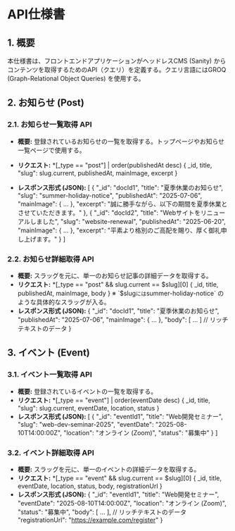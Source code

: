 # API仕様書

## 1. 概要
本仕様書は、フロントエンドアプリケーションがヘッドレスCMS (Sanity) からコンテンツを取得するためのAPI（クエリ）を定義する。クエリ言語にはGROQ (Graph-Relational Object Queries) を使用する。

## 2. お知らせ (Post)

### 2.1. お知らせ一覧取得 API
- **概要:** 登録されているお知らせの一覧を取得する。トップページやお知らせ一覧ページで使用する。
- **リクエスト:**
    *[_type == "post"] | order(publishedAt desc) {
      _id,
      title,
      "slug": slug.current,
      publishedAt,
      mainImage,
      excerpt
    }

- **レスポンス形式 (JSON):**
    [
      {
        "_id": "docId1",
        "title": "夏季休業のお知らせ",
        "slug": "summer-holiday-notice",
        "publishedAt": "2025-07-06",
        "mainImage": { ... },
        "excerpt": "誠に勝手ながら、以下の期間を夏季休業とさせていただきます。"
      },
      {
        "_id": "docId2",
        "title": "Webサイトをリニューアルしました",
        "slug": "website-renewal",
        "publishedAt": "2025-06-20",
        "mainImage": { ... },
        "excerpt": "平素より格別のご高配を賜り、厚く御礼申し上げます。"
      }
    ]

### 2.2. お知らせ詳細取得 API
- **概要:** スラッグを元に、単一のお知らせ記事の詳細データを取得する。
- **リクエスト:**
    *[_type == "post" && slug.current == $slug][0] {
      _id,
      title,
      publishedAt,
      mainImage,
      body
    }
    ※ `$slug` には `summer-holiday-notice` のような具体的なスラッグが入る。
- **レスポンス形式 (JSON):**
    {
      "_id": "docId1",
      "title": "夏季休業のお知らせ",
      "publishedAt": "2025-07-06",
      "mainImage": { ... },
      "body": [ ... ] // リッチテキストのデータ
    }

## 3. イベント (Event)

### 3.1. イベント一覧取得 API
- **概要:** 登録されているイベントの一覧を取得する。
- **リクエスト:**
    *[_type == "event"] | order(eventDate desc) {
      _id,
      title,
      "slug": slug.current,
      eventDate,
      location,
      status
    }
- **レスポンス形式 (JSON):**
    [
      {
        "_id": "eventId1",
        "title": "Web開発セミナー",
        "slug": "web-dev-seminar-2025",
        "eventDate": "2025-08-10T14:00:00Z",
        "location": "オンライン (Zoom)",
        "status": "募集中"
      }
    ]

### 3.2. イベント詳細取得 API
- **概要:** スラッグを元に、単一のイベントの詳細データを取得する。
- **リクエスト:**
    *[_type == "event" && slug.current == $slug][0] {
      _id,
      title,
      eventDate,
      location,
      status,
      body,
      registrationUrl
    }
- **レスポンス形式 (JSON):**
    {
      "_id": "eventId1",
      "title": "Web開発セミナー",
      "eventDate": "2025-08-10T14:00:00Z",
      "location": "オンライン (Zoom)",
      "status": "募集中",
      "body": [ ... ], // リッチテキストのデータ
      "registrationUrl": "https://example.com/register"
    }
